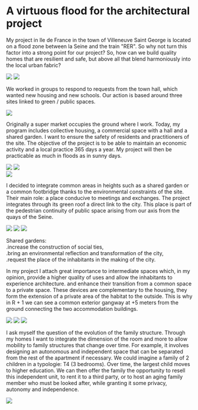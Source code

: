 
# A virtuous flood for the architectural project


My project in Ile de France in the town of Villeneuve Saint George is located on a flood zone between la Seine and the train "RER". So why not turn this factor into a strong point for our project?
So, how can we build quality homes that are resilient and safe, but above all that blend harmoniously into the local urban fabric?

![](111.png?raw=true)
![](222.png?raw=true)

We worked in groups to respond to requests from the town hall, which wanted new housing and new schools. Our action is based around three sites linked to green / public spaces.                                                                                         

![](333.png?raw=true)

Originally a super market occupies the ground where I work. Today, my program includes collective housing, a commercial space with a hall and a shared garden. I want to ensure the safety of residents and practitioners of the site. The objective of the project is to be able to maintain an economic activity and a local practice 365 days a year. My project will then be practicable as much in floods as in sunny days.                                                                                   

![](444.png?raw=true)
![](555.png?raw=true)                                                                            
![](666.png?raw=true)

I decided to integrate common areas in heights such as a shared garden or a common footbridge thanks to the environmental constraints of the site. Their main role: a place conducive to meetings and exchanges. The project integrates through its green roof a direct link to the city. This place is part of the pedestrian continuity of public space arising from our axis from the quays of the Seine.

                                                                                                                                
![](777.png?raw=true)
![](888.png?raw=true)
![](999.png?raw=true)

Shared gardens:                                                                                                                   
.increase the construction of social ties,                                                                                      
.bring an environmental reflection and transformation of the city,                                                                
.request the place of the inhabitants in the making of the city.


In my project I attach great importance to intermediate spaces which, in my opinion, provide a higher quality of uses and allow the inhabitants to experience architecture.
and enhance their transition from a common space to a private space. These devices are complementary to the housing, they form the extension of a private area of ​​the habitat to the outside. This is why in R + 1 we can see a common exterior gangway at +5 meters from the ground connecting the two accommodation buildings.                                                             


![](10.png?raw=true)
![](11.png?raw=true)
![](12.png?raw=true)

I ask myself the question of the evolution of the family structure. Through my homes I want to integrate the dimension of the room and more to allow mobility to family structures that change over time. For example, it involves designing an autonomous and independent space that can be separated from the rest of the apartment if necessary. We could imagine a family of 2 children in a typologie: T4 (3 bedrooms). Over time, the largest child moves to higher education. We can then offer the family the opportunity to resell this independent unit, to rent it to a third party, or to host an aging family member who must be looked after, while granting it some privacy, autonomy and independence.                                                        

![](13.png?raw=true)
